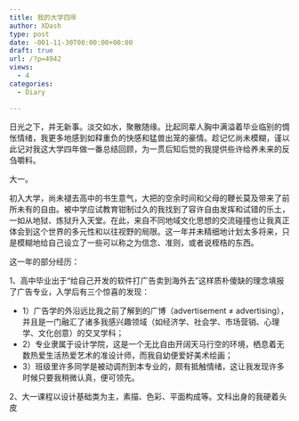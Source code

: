 ```yaml
---
title: 我的大学四年
author: XDash
type: post
date: -001-11-30T00:00:00+00:00
draft: true
url: /?p=4942
views:
  - 4
categories:
  - Diary

---
```

日光之下，并无新事。淡交如水，聚散随缘。比起同辈人胸中满溢着毕业临别的惆怅情绪，我更多地感到如释重负的快感和猛兽出笼的豪情。趁记忆尚未模糊，谨以此记对我这大学四年做一番总结回顾，为一贯后知后觉的我提供些许给养未来的反刍嚼料。

大一。

初入大学，尚未褪去高中的书生意气，大把的空余时间和父母的鞭长莫及带来了前所未有的自由。被中学应试教育钳制过久的我找到了容许自由发挥和试错的乐土，一如从地狱、炼狱升入天堂。在此，来自不同地域文化思想的交流碰撞也让我真正体会到这个世界的多元性和以往视野的局限。这一年并未精细地计划太多将来，只是模糊地给自己设立了一些可以称之为信念、准则，或者说桎梏的东西。

这一年的部分经历：

1、高中毕业出于“给自己开发的软件打广告卖到海外去”这样质朴傻缺的理念填报了广告专业，入学后有三个惊喜的发现：

  * 1）广告学的外沿远比我之前了解到的广博（advertisement ≠ advertising），并且是一门融汇了诸多我感兴趣领域（如经济学、社会学、市场营销、心理学、文化创意）的交叉学科；
  * 2）专业隶属于设计学院，这是一个无比自由开阔天马行空的环境，栖息着无数热爱生活热爱艺术的准设计师，而我自幼便爱好美术绘画；
  * 3）班级里许多同学是被动调剂到本专业的，颇有抵触情绪，这让我发现许多时候只要我稍微认真，便可领先。

2、大一课程以设计基础类为主，素描、色彩、平面构成等。文科出身的我硬着头皮